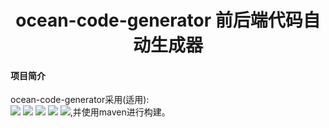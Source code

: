 <h1 style="text-align: center" color="gray">ocean-code-generator 前后端代码自动生成器</h1>

#### 项目简介
ocean-code-generator采用(适用):</br>
<img src="https://img.shields.io/badge/java-JDK1.8-green"/>
<img src="https://img.shields.io/badge/springboot-2.2.1-green"/>
<img src="https://img.shields.io/badge/mysql-orange"/>
<img src="https://img.shields.io/badge/jpa-orange"/>
<img src="https://img.shields.io/badge/vue-2.5.17-blueviolet"/>,并使用maven进行构建。
